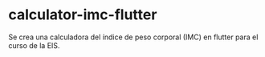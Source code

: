 # calculator-imc-flutter
Se crea una calculadora del índice de peso corporal (IMC) en flutter para el curso de la EIS.
